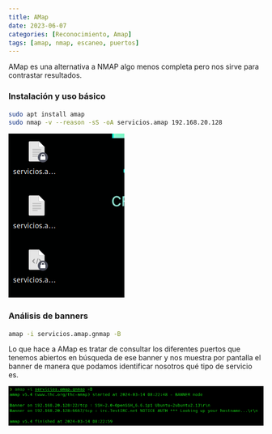 ```yaml
---
title: AMap
date: 2023-06-07
categories: [Reconocimiento, Amap]
tags: [amap, nmap, escaneo, puertos]
---
```


AMap es una alternativa a NMAP algo menos completa pero nos sirve para contrastar resultados.

### Instalación y uso básico

```bash
sudo apt install amap
sudo nmap -v --reason -sS -oA servicios.amap 192.168.20.128
```

![Uso básico de AMap](/assets/img/posts/reconocimiento/20241127_212047_98-1.png)

### Análisis de banners

```bash
amap -i servicios.amap.gnmap -B
```

Lo que hace a AMap es tratar de consultar los diferentes puertos que tenemos abiertos en búsqueda de ese banner y nos muestra por pantalla el banner de manera que podamos identificar nosotros qué tipo de servicio es.

![Análisis de banners con AMap](/assets/img/posts/reconocimiento/20241127_212125_98-2.png)